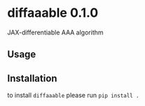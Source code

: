 # diffaaable 0.1.0

JAX-differentiable AAA algorithm

## Usage

## Installation
to install `diffaaable` please run
`pip install .`
